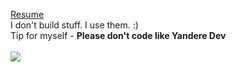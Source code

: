 [Resume](https://drive.google.com/file/d/1smjSoCi0y5FWZbyEkIaUo3VePyR30q04/view?usp=sharing)<br>
I don't build stuff. I use them. :)
<br>
Tip for myself - 
<b>Please don't code like Yandere Dev</br>
<br>
![](https://komarev.com/ghpvc/?username=karthikeyanrathore&color=green)
<br>


